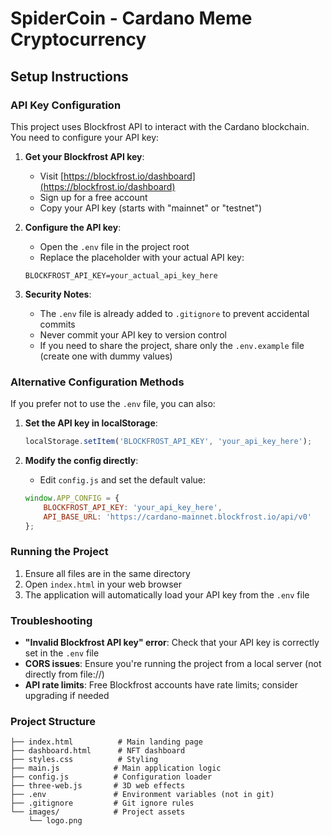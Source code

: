 # SpiderCoin - Cardano Meme Cryptocurrency

## Setup Instructions

### API Key Configuration

This project uses Blockfrost API to interact with the Cardano blockchain. You need to configure your API key:

1. **Get your Blockfrost API key**:
   - Visit [https://blockfrost.io/dashboard](https://blockfrost.io/dashboard)
   - Sign up for a free account
   - Copy your API key (starts with "mainnet" or "testnet")

2. **Configure the API key**:
   - Open the `.env` file in the project root
   - Replace the placeholder with your actual API key:
   ```
   BLOCKFROST_API_KEY=your_actual_api_key_here
   ```

3. **Security Notes**:
   - The `.env` file is already added to `.gitignore` to prevent accidental commits
   - Never commit your API key to version control
   - If you need to share the project, share only the `.env.example` file (create one with dummy values)

### Alternative Configuration Methods

If you prefer not to use the `.env` file, you can also:

1. **Set the API key in localStorage**:
   ```javascript
   localStorage.setItem('BLOCKFROST_API_KEY', 'your_api_key_here');
   ```

2. **Modify the config directly**:
   - Edit `config.js` and set the default value:
   ```javascript
   window.APP_CONFIG = {
       BLOCKFROST_API_KEY: 'your_api_key_here',
       API_BASE_URL: 'https://cardano-mainnet.blockfrost.io/api/v0'
   };
   ```

### Running the Project

1. Ensure all files are in the same directory
2. Open `index.html` in your web browser
3. The application will automatically load your API key from the `.env` file

### Troubleshooting

- **"Invalid Blockfrost API key" error**: Check that your API key is correctly set in the `.env` file
- **CORS issues**: Ensure you're running the project from a local server (not directly from file://)
- **API rate limits**: Free Blockfrost accounts have rate limits; consider upgrading if needed

### Project Structure

```
├── index.html          # Main landing page
├── dashboard.html      # NFT dashboard
├── styles.css          # Styling
├── main.js            # Main application logic
├── config.js          # Configuration loader
├── three-web.js       # 3D web effects
├── .env               # Environment variables (not in git)
├── .gitignore         # Git ignore rules
└── images/            # Project assets
    └── logo.png
